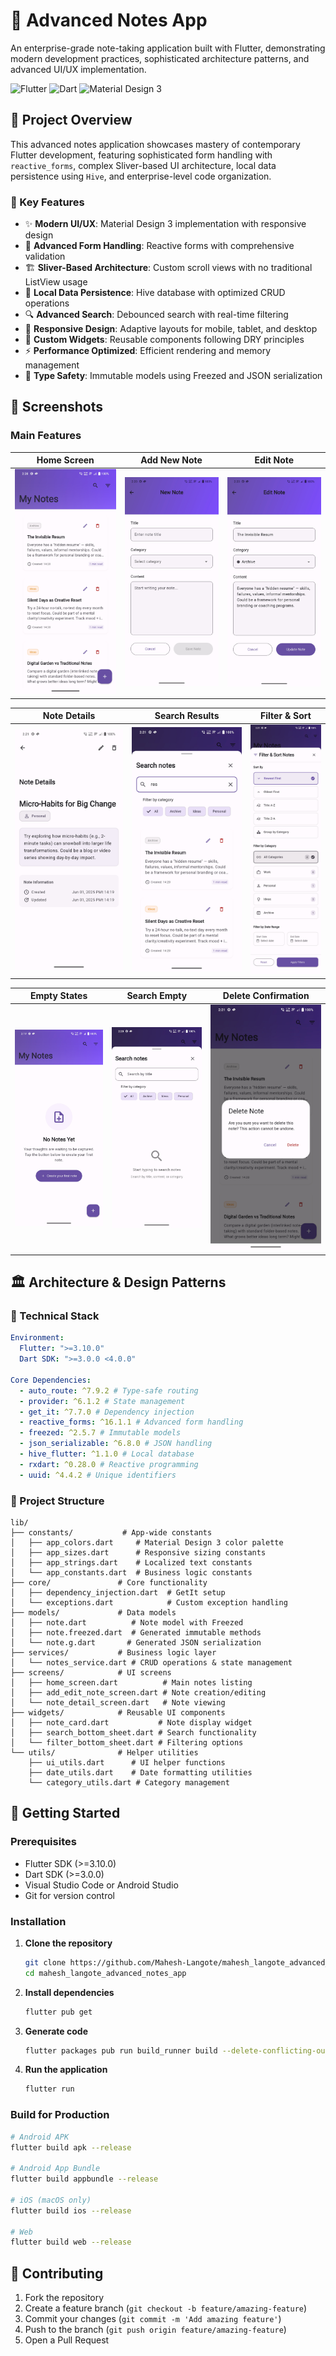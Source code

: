 # 📝 Advanced Notes App

An enterprise-grade note-taking application built with Flutter, demonstrating modern development practices, sophisticated architecture patterns, and advanced UI/UX implementation.

![Flutter](https://img.shields.io/badge/Flutter-02569B?style=for-the-badge&logo=flutter&logoColor=white)
![Dart](https://img.shields.io/badge/Dart-0175C2?style=for-the-badge&logo=dart&logoColor=white)
![Material Design 3](https://img.shields.io/badge/Material%20Design%203-757575?style=for-the-badge&logo=material-design&logoColor=white)

## 🚀 Project Overview

This advanced notes application showcases mastery of contemporary Flutter development, featuring sophisticated form handling with `reactive_forms`, complex Sliver-based UI architecture, local data persistence using `Hive`, and enterprise-level code organization.

### 🎯 Key Features

- ✨ **Modern UI/UX**: Material Design 3 implementation with responsive design
- 📝 **Advanced Form Handling**: Reactive forms with comprehensive validation
- 🏗️ **Sliver-Based Architecture**: Custom scroll views with no traditional ListView usage
- 💾 **Local Data Persistence**: Hive database with optimized CRUD operations
- 🔍 **Advanced Search**: Debounced search with real-time filtering
- 📱 **Responsive Design**: Adaptive layouts for mobile, tablet, and desktop
- 🎨 **Custom Widgets**: Reusable components following DRY principles
- ⚡ **Performance Optimized**: Efficient rendering and memory management
- 🧪 **Type Safety**: Immutable models using Freezed and JSON serialization

## 📸 Screenshots

### Main Features

<div align="center">

| Home Screen | Add New Note | Edit Note |
|-------------|--------------|-----------|
| ![Home](doc/screenshots/home.jpg) | ![New Note](doc/screenshots/new_note.jpg) | ![Edit Note](doc/screenshots/edite_note.jpg) |

| Note Details | Search Results | Filter & Sort |
|--------------|----------------|---------------|
| ![Note Details](doc/screenshots/view_detail.jpg) | ![Search Results](doc/screenshots/search_result.jpg) | ![Filter Sort](doc/screenshots/filter_sort.jpg) |

| Empty States | Search Empty | Delete Confirmation |
|--------------|--------------|-------------------|
| ![Empty Home](doc/screenshots/empty_home.jpg) | ![Search Empty](doc/screenshots/search_empty.jpg) | ![Delete Confirm](doc/screenshots/delete_confirm.jpg) |

</div>

## 🏛️ Architecture & Design Patterns

### 🔧 Technical Stack

```yaml
Environment:
  Flutter: ">=3.10.0"
  Dart SDK: ">=3.0.0 <4.0.0"

Core Dependencies:
  - auto_route: ^7.9.2 # Type-safe routing
  - provider: ^6.1.2 # State management
  - get_it: ^7.7.0 # Dependency injection
  - reactive_forms: ^16.1.1 # Advanced form handling
  - freezed: ^2.5.7 # Immutable models
  - json_serializable: ^6.8.0 # JSON handling
  - hive_flutter: ^1.1.0 # Local database
  - rxdart: ^0.28.0 # Reactive programming
  - uuid: ^4.4.2 # Unique identifiers
```

### 📁 Project Structure

```
lib/
├── constants/           # App-wide constants
│   ├── app_colors.dart     # Material Design 3 color palette
│   ├── app_sizes.dart      # Responsive sizing constants
│   ├── app_strings.dart    # Localized text constants
│   └── app_constants.dart  # Business logic constants
├── core/               # Core functionality
│   ├── dependency_injection.dart  # GetIt setup
│   └── exceptions.dart            # Custom exception handling
├── models/             # Data models
│   ├── note.dart          # Note model with Freezed
│   ├── note.freezed.dart  # Generated immutable methods
│   └── note.g.dart       # Generated JSON serialization
├── services/           # Business logic layer
│   └── notes_service.dart # CRUD operations & state management
├── screens/            # UI screens
│   ├── home_screen.dart          # Main notes listing
│   ├── add_edit_note_screen.dart # Note creation/editing
│   └── note_detail_screen.dart   # Note viewing
├── widgets/            # Reusable UI components
│   ├── note_card.dart           # Note display widget
│   ├── search_bottom_sheet.dart # Search functionality
│   └── filter_bottom_sheet.dart # Filtering options
└── utils/              # Helper utilities
    ├── ui_utils.dart      # UI helper functions
    ├── date_utils.dart    # Date formatting utilities
    └── category_utils.dart # Category management
```

## 🚀 Getting Started

### **Prerequisites**

- Flutter SDK (>=3.10.0)
- Dart SDK (>=3.0.0)
- Visual Studio Code or Android Studio
- Git for version control

### **Installation**

1. **Clone the repository**

   ```bash
   git clone https://github.com/Mahesh-Langote/mahesh_langote_advanced_notes_app.git
   cd mahesh_langote_advanced_notes_app
   ```

2. **Install dependencies**

   ```bash
   flutter pub get
   ```

3. **Generate code**

   ```bash
   flutter packages pub run build_runner build --delete-conflicting-outputs
   ```

4. **Run the application**
   ```bash
   flutter run
   ```

### **Build for Production**

```bash
# Android APK
flutter build apk --release

# Android App Bundle
flutter build appbundle --release

# iOS (macOS only)
flutter build ios --release

# Web
flutter build web --release
```

## 🤝 Contributing

1. Fork the repository
2. Create a feature branch (`git checkout -b feature/amazing-feature`)
3. Commit your changes (`git commit -m 'Add amazing feature'`)
4. Push to the branch (`git push origin feature/amazing-feature`)
5. Open a Pull Request
